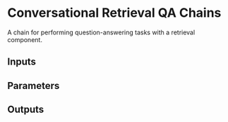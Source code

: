 # Conversational Retrieval QA Chains
A chain for performing question-answering tasks with a retrieval component.
## Inputs

## Parameters

## Outputs
